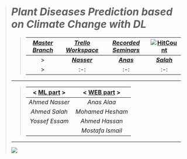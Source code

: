 > # ***Plant Diseases Prediction based on Climate Change with DL***
>> | <a href="https://github.com/AhmedNasser1601/Plant-Diseases-Prediction">***Master Branch***</a> | <a href="https://trello.com/b/Mw7xAdzG">***Trello Workspace***</a> | <a href="https://youtube.com/playlist?list=PL36BSHgSRtG-4dsKaMgvQVcDek2VSNdEe">***Recorded Seminars***</a> | [![HitCount](https://hits.dwyl.com/AhmedNasser1601/Plant-Diseases-Prediction.svg?style=flat-square)](http://hits.dwyl.com/AhmedNasser1601/Plant-Diseases-Prediction) |
>> | :-: | :-: | :-: | :-: |
>>> | <a href="https://github.com/AhmedNasser1601">***Nasser***</a> | <a href="https://github.com/Anasss885">***Anas***</a> | <a href="https://github.com/Ahmedsalahemam">***Salah***</a> | <a href="https://github.com/Muhammad-Hishamm">***Hesham***</a> | <a href="https://github.com/YossefEFM">***Yossef***</a> | <a href="https://github.com/ahmedbasha10">***Hassan***</a> | <a href="https://github.com/MostafaEsma3il">***Mostafa***</a> |
>>> | :-: | :-: | :-: | :-: | :-: | :-: | :-: |
> ___
>> | < <a href="https://github.com/AhmedNasser1601/Plant-Diseases-Prediction/tree/ML">**ML part**</a> > | < <a href="https://github.com/AhmedNasser1601/Plant-Diseases-Prediction/tree/Web">**WEB part**</a> > |
>> | :-: | :-: |
>> | *Ahmed Nasser* | *Anas Alaa* |
>> | *Ahmed Salah* | *Mohamed Hesham* |
>> | *Yossef Essam* | *Ahmed Hassan* |
>> | | *Mostafa Ismail* |
> ___
> <img src="https://user-images.githubusercontent.com/60184582/206036891-14eddd15-38cf-474c-856a-2736cbdf9c48.png">
